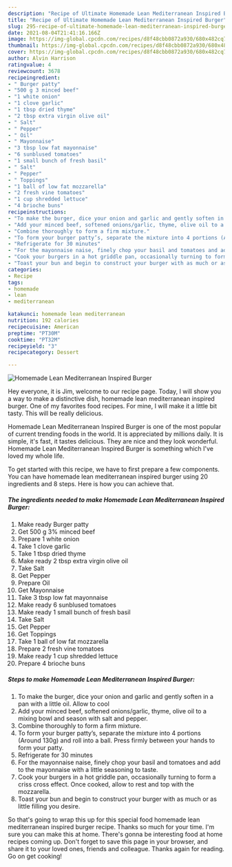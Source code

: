 ```yaml
---
description: "Recipe of Ultimate Homemade Lean Mediterranean Inspired Burger"
title: "Recipe of Ultimate Homemade Lean Mediterranean Inspired Burger"
slug: 295-recipe-of-ultimate-homemade-lean-mediterranean-inspired-burger
date: 2021-08-04T21:41:16.166Z
image: https://img-global.cpcdn.com/recipes/d8f48cbb0872a930/680x482cq70/homemade-lean-mediterranean-inspired-burger-recipe-main-photo.jpg
thumbnail: https://img-global.cpcdn.com/recipes/d8f48cbb0872a930/680x482cq70/homemade-lean-mediterranean-inspired-burger-recipe-main-photo.jpg
cover: https://img-global.cpcdn.com/recipes/d8f48cbb0872a930/680x482cq70/homemade-lean-mediterranean-inspired-burger-recipe-main-photo.jpg
author: Alvin Harrison
ratingvalue: 4
reviewcount: 3678
recipeingredient:
- " Burger patty"
- "500 g 3 minced beef"
- "1 white onion"
- "1 clove garlic"
- "1 tbsp dried thyme"
- "2 tbsp extra virgin olive oil"
- " Salt"
- " Pepper"
- " Oil"
- " Mayonnaise"
- "3 tbsp low fat mayonnaise"
- "6 sunblused tomatoes"
- "1 small bunch of fresh basil"
- " Salt"
- " Pepper"
- " Toppings"
- "1 ball of low fat mozzarella"
- "2 fresh vine tomatoes"
- "1 cup shredded lettuce"
- "4 brioche buns"
recipeinstructions:
- "To make the burger, dice your onion and garlic and gently soften in a pan with a little oil. Allow to cool"
- "Add your minced beef, softened onions/garlic, thyme, olive oil to a mixing bowl and season with salt and pepper."
- "Combine thoroughly to form a firm mixture."
- "To form your burger patty’s, separate the mixture into 4 portions (Around 130g) and roll into a ball. Press firmly between your hands to form your patty."
- "Refrigerate for 30 minutes"
- "For the mayonnaise naise, finely chop your basil and tomatoes and add to the mayonnaise with a little seasoning to taste."
- "Cook your burgers in a hot griddle pan, occasionally turning to form a criss cross effect. Once cooked, allow to rest and top with the mozzarella."
- "Toast your bun and begin to construct your burger with as much or as little filling you desire."
categories:
- Recipe
tags:
- homemade
- lean
- mediterranean

katakunci: homemade lean mediterranean 
nutrition: 192 calories
recipecuisine: American
preptime: "PT30M"
cooktime: "PT32M"
recipeyield: "3"
recipecategory: Dessert

---
```



![Homemade Lean Mediterranean Inspired Burger](https://img-global.cpcdn.com/recipes/d8f48cbb0872a930/680x482cq70/homemade-lean-mediterranean-inspired-burger-recipe-main-photo.jpg)

Hey everyone, it is Jim, welcome to our recipe page. Today, I will show you a way to make a distinctive dish, homemade lean mediterranean inspired burger. One of my favorites food recipes. For mine, I will make it a little bit tasty. This will be really delicious.



Homemade Lean Mediterranean Inspired Burger is one of the most popular of current trending foods in the world. It is appreciated by millions daily. It is simple, it's fast, it tastes delicious. They are nice and they look wonderful. Homemade Lean Mediterranean Inspired Burger is something which I've loved my whole life.


To get started with this recipe, we have to first prepare a few components. You can have homemade lean mediterranean inspired burger using 20 ingredients and 8 steps. Here is how you can achieve that.

<!--inarticleads1-->

##### The ingredients needed to make Homemade Lean Mediterranean Inspired Burger:

1. Make ready  Burger patty
1. Get 500 g 3% minced beef
1. Prepare 1 white onion
1. Take 1 clove garlic
1. Take 1 tbsp dried thyme
1. Make ready 2 tbsp extra virgin olive oil
1. Take  Salt
1. Get  Pepper
1. Prepare  Oil
1. Get  Mayonnaise
1. Take 3 tbsp low fat mayonnaise
1. Make ready 6 sunblused tomatoes
1. Make ready 1 small bunch of fresh basil
1. Take  Salt
1. Get  Pepper
1. Get  Toppings
1. Take 1 ball of low fat mozzarella
1. Prepare 2 fresh vine tomatoes
1. Make ready 1 cup shredded lettuce
1. Prepare 4 brioche buns




<!--inarticleads2-->

##### Steps to make Homemade Lean Mediterranean Inspired Burger:

1. To make the burger, dice your onion and garlic and gently soften in a pan with a little oil. Allow to cool
1. Add your minced beef, softened onions/garlic, thyme, olive oil to a mixing bowl and season with salt and pepper.
1. Combine thoroughly to form a firm mixture.
1. To form your burger patty’s, separate the mixture into 4 portions (Around 130g) and roll into a ball. Press firmly between your hands to form your patty.
1. Refrigerate for 30 minutes
1. For the mayonnaise naise, finely chop your basil and tomatoes and add to the mayonnaise with a little seasoning to taste.
1. Cook your burgers in a hot griddle pan, occasionally turning to form a criss cross effect. Once cooked, allow to rest and top with the mozzarella.
1. Toast your bun and begin to construct your burger with as much or as little filling you desire.




So that's going to wrap this up for this special food homemade lean mediterranean inspired burger recipe. Thanks so much for your time. I'm sure you can make this at home. There's gonna be interesting food at home recipes coming up. Don't forget to save this page in your browser, and share it to your loved ones, friends and colleague. Thanks again for reading. Go on get cooking!
